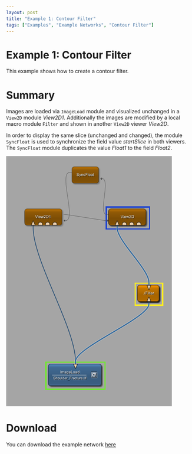 ```yaml
---
layout: post
title: "Example 1: Contour Filter"
tags: ["Examples", "Example Networks", "Contour Filter"]
---
```


# Example 1: Contour Filter
This example shows how to create a contour filter.

# Summary
Images are loaded via `ImageLoad` module and visualized unchanged in a `View2D` module *View2D1*.
Additionally the images are modified by a local macro module `Filter` and shown in another `View2D` viewer *View2D*.

In order to display the same slice (unchanged and changed), the module `SyncFloat` is used to synchronize the field value *startSlice* in both viewers. The `SyncFloat` module duplicates the value *Float1* to the field *Float2*.

![Screenshot](/examples/basic_mechanisms/contour_filter/image.png)

# Download
You can download the example network [here](/examples/basic_mechanisms/contour_filter/contourFilter.zip)

